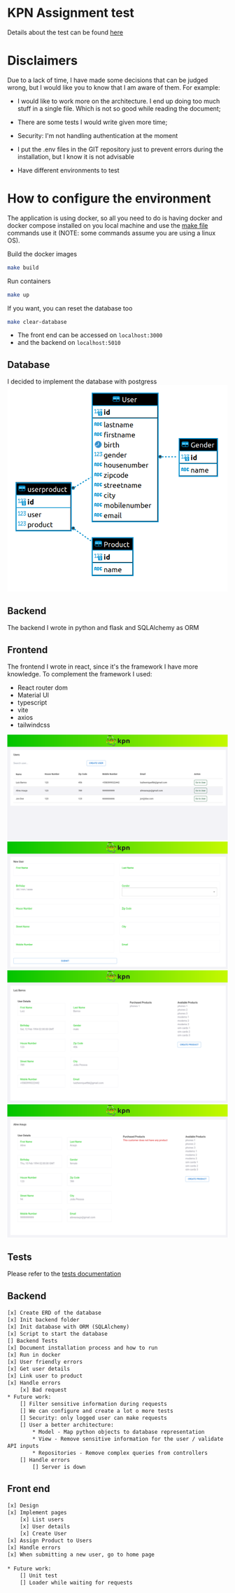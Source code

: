 # KPN Assignment test

Details about the test can be found [here](./readme_files/KPN_Technical_Assignment_v2.pdf)



# Disclaimers

Due to a lack of time, I have made some decisions that can be judged wrong, but I would like you to know that I am aware of them. For example:

- I would like to work more on the architecture. I end up doing too much stuff in a single file. Which is not so good while reading the document;

- There are some tests I would write given more time;

- Security: I'm not handling authentication at the moment

- I put the .env files in the GIT repository just to prevent errors during the installation, but I know it is not advisable

- Have different environments to test


# How to configure the environment

The application is using docker, so all you need to do is having docker and docker compose installed on you local machine and use the [make file](makefile) commands use it (NOTE: some commands assume you are using a linux OS).

Build the docker images
```sh
make build
```

Run containers
```sh
make up
```

If you want, you can reset the database too
```sh
make clear-database
```

- The front end can be accessed on `localhost:3000`
- and the backend on `localhost:5010`

## Database

I decided to implement the database with postgress
![Database](./readme_files/database.png)

## Backend

The backend I wrote in python and flask and SQLAlchemy as ORM

## Frontend

The frontend I wrote in react, since it's the framework I have more knowledge.
To complement the framework I used:

- React router dom
- Material UI
- typescript
- vite
- axios
- tailwindcss

![Home](./readme_files/home1.png)
![Home](./readme_files/create_user1.png)
![User page 1](./readme_files/user_page1.png)
![User page 1](./readme_files/user_page2.png)

## Tests

Please refer to the [tests documentation](feature-tests/README.md)

## Backend

    [x] Create ERD of the database
    [x] Init backend folder
    [x] Init database with ORM (SQLAlchemy)
    [x] Script to start the database
    [] Backend Tests
    [x] Document installation process and how to run
    [x] Run in docker
    [x] User friendly errors
    [x] Get user details
    [x] Link user to product
    [x] Handle errors
        [x] Bad request
    * Future work:
        [] Filter sensitive information during requests
        [] We can configure and create a lot o more tests
        [] Security: only logged user can make requests
        [] User a better architecture:
            * Model - Map python objects to database representation
            * View - Remove sensitive information for the user / validate API inputs
            * Repositories - Remove complex queries from controllers
        [] Handle errors
            [] Server is down

## Front end
    [x] Design
    [x] Implement pages
        [x] List users
        [x] User details
        [x] Create User
    [x] Assign Product to Users
    [x] Handle errors
    [x] When submitting a new user, go to home page

    * Future work:
        [] Unit test
        [] Loader while waiting for requests